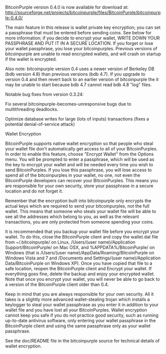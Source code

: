 BitcoinPurple version 0.4.0 is now available for download at:
http://sourceforge.net/projects/bitcoinpurple/files/BitcoinPurple/bitcoinpurple-0.4.0/

The main feature in this release is wallet private key encryption;
you can set a passphrase that must be entered before sending coins.
See below for more information; if you decide to encrypt your wallet,
WRITE DOWN YOUR PASSPHRASE AND PUT IT IN A SECURE LOCATION. If you
forget or lose your wallet passphrase, you lose your bitcoinpurples.
Previous versions of bitcoinpurple are unable to read encrypted wallets,
and will crash on startup if the wallet is encrypted.

Also note: bitcoinpurple version 0.4 uses a newer version of Berkeley DB
(bdb version 4.8) than previous versions (bdb 4.7). If you upgrade
to version 0.4 and then revert back to an earlier version of bitcoinpurple
the it may be unable to start because bdb 4.7 cannot read bdb 4.8
"log" files.


Notable bug fixes from version 0.3.24:

Fix several bitcoinpurple-becomes-unresponsive bugs due to multithreading
deadlocks.

Optimize database writes for large (lots of inputs) transactions
(fixes a potential denial-of-service attack)


Wallet Encryption

BitcoinPurple supports native wallet encryption so that people who steal your
wallet file don't automatically get access to all of your BitcoinPurples.
In order to enable this feature, choose "Encrypt Wallet" from the
Options menu.  You will be prompted to enter a passphrase, which
will be used as the key to encrypt your wallet and will be needed
every time you wish to send BitcoinPurples.  If you lose this passphrase,
you will lose access to spend all of the bitcoinpurples in your wallet,
no one, not even the BitcoinPurple developers can recover your BitcoinPurples.
This means you are responsible for your own security, store your
passphrase in a secure location and do not forget it.

Remember that the encryption built into bitcoinpurple only encrypts the
actual keys which are required to send your bitcoinpurples, not the full
wallet.  This means that someone who steals your wallet file will
be able to see all the addresses which belong to you, as well as the
relevant transactions, you are only protected from someone spending
your coins.

It is recommended that you backup your wallet file before you
encrypt your wallet.  To do this, close the BitcoinPurple client and
copy the wallet.dat file from ~/.bitcoinpurple/ on Linux, /Users/(user
name)/Application Support/BitcoinPurple/ on Mac OSX, and %APPDATA%/BitcoinPurple/
on Windows (that is /Users/(user name)/AppData/Roaming/BitcoinPurple on
Windows Vista and 7 and /Documents and Settings/(user name)/Application
Data/BitcoinPurple on Windows XP).  Once you have copied that file to a
safe location, reopen the BitcoinPurple client and Encrypt your wallet.
If everything goes fine, delete the backup and enjoy your encrypted
wallet.  Note that once you encrypt your wallet, you will never be
able to go back to a version of the BitcoinPurple client older than 0.4.

Keep in mind that you are always responsible for your own security.
All it takes is a slightly more advanced wallet-stealing trojan which
installs a keylogger to steal your wallet passphrase as you enter it
in addition to your wallet file and you have lost all your BitcoinPurples.
Wallet encryption cannot keep you safe if you do not practice
good security, such as running up-to-date antivirus software, only
entering your wallet passphrase in the BitcoinPurple client and using the
same passphrase only as your wallet passphrase.

See the doc/README file in the bitcoinpurple source for technical details
of wallet encryption.
